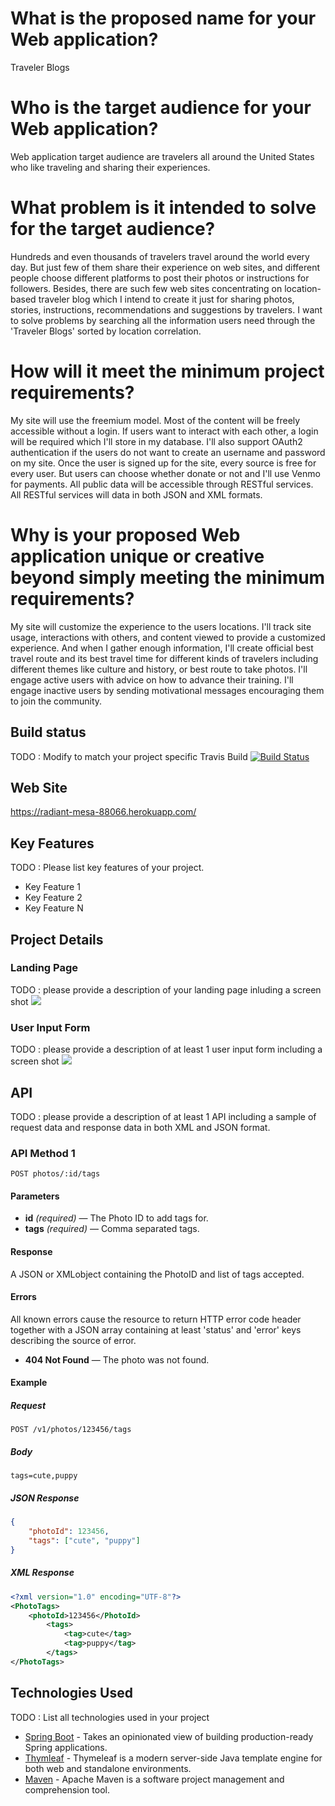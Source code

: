 # What is the proposed name for your Web application?

Traveler Blogs

# Who is the target audience for your Web application?

Web application target audience are travelers all around the United States who like traveling and sharing their experiences.

# What problem is it intended to solve for the target audience?

Hundreds and even thousands of travelers travel around the world every day. But just few of them share their experience on web sites, and different people choose different platforms to post their photos or instructions for followers. Besides, there are such few web sites concentrating on location-based traveler blog which I intend to create it just for sharing photos, stories, instructions, recommendations and suggestions by travelers. I want to solve problems by searching all the information users need through the 'Traveler Blogs' sorted by location correlation.

# How will it meet the minimum project requirements?

My site will use the freemium model. Most of the content will be freely accessible without a login. If users want to interact with each other, a login will be required which I'll store in my database. I'll also support OAuth2 authentication if the users do not want to create an username and password on my site. Once the user is signed up for the site, every source is free for every user. But users can choose whether donate or not and I'll use Venmo for payments. All public data will be accessible through RESTful services. All RESTful services will data in both JSON and XML formats.

# Why is your proposed Web application unique or creative beyond simply meeting the minimum requirements?

My site will customize the experience to the users locations. I'll track site usage, interactions with others, and content viewed to provide a customized experience. And when I gather enough information, I'll create official best travel route and its best travel time for different kinds of travelers including different themes like culture and history, or best route to take photos. I'll engage active users with advice on how to advance their training. I'll engage inactive users by sending motivational messages encouraging them to join the community.



## Build status

TODO : Modify to match your project specific Travis Build
[![Build Status](https://travis-ci.org/infsci2560sp17/full-stack-web-HaoY16.svg?branch=master)](https://travis-ci.org/infsci2560sp17/full-stack-web-HaoY16)

## Web Site

https://radiant-mesa-88066.herokuapp.com/

## Key Features

TODO : Please list key features of your project.

* Key Feature 1
* Key Feature 2
* Key Feature N

## Project Details

### Landing Page

TODO : please provide a description of your landing page inluding a screen shot ![](https://.../image.JPG)

### User Input Form

TODO : please provide a description of at least 1 user input form including a screen shot ![](https://.../image.jpg)

## API

TODO : please provide a description of at least 1 API including a sample of request data and response data in both XML and JSON format.

### API Method 1

    POST photos/:id/tags

#### Parameters

- **id** _(required)_ — The Photo ID to add tags for.
- **tags** _(required)_ — Comma separated tags.

#### Response

A JSON or XMLobject containing the PhotoID and list of tags accepted.

#### Errors

All known errors cause the resource to return HTTP error code header together with a JSON array containing at least 'status' and 'error' keys describing the source of error.

- **404 Not Found** — The photo was not found.

#### Example

##### Request

    POST /v1/photos/123456/tags

##### Body

    tags=cute,puppy


##### JSON Response

```json
{
    "photoId": 123456,
    "tags": ["cute", "puppy"]
}
```

##### XML Response

```xml
<?xml version="1.0" encoding="UTF-8"?>
<PhotoTags>
    <photoId>123456</PhotoId>
        <tags>
            <tag>cute</tag>
            <tag>puppy</tag>
        </tags>
</PhotoTags>
```

## Technologies Used

TODO : List all technologies used in your project

- [Spring Boot](https://projects.spring.io/spring-boot/) - Takes an opinionated view of building production-ready Spring applications.
- [Thymleaf](http://www.thymeleaf.org/) - Thymeleaf is a modern server-side Java template engine for both web and standalone environments.
- [Maven](https://maven.apache.org/) - Apache Maven is a software project management and comprehension tool.
